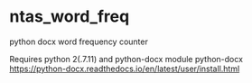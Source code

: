 # ntas_word_freq
python docx word frequency counter

Requires python 2(.7.11) and python-docx module
python-docx https://python-docx.readthedocs.io/en/latest/user/install.html


